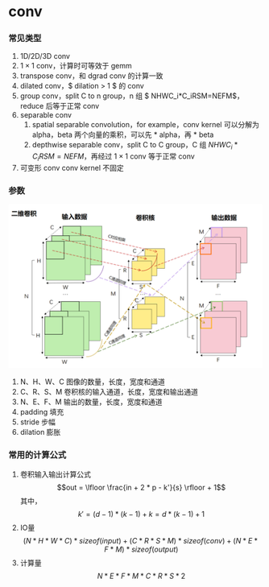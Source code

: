 # conv

### 常见类型

1. 1D/2D/3D conv
2. $1 \times 1$ conv，计算时可等效于 gemm
3. transpose conv，和 dgrad conv 的计算一致
4. dilated conv，$ dilation > 1 $ 的 conv
5. group conv，split C to n group，n 组 $ NHWC_i*C_iRSM=NEFM$，reduce 后等于正常 conv
6. separable conv
   1. spatial separable convolution，for example，conv kernel 可以分解为 alpha，beta 两个向量的乘积，可以先 * alpha，再 * beta
   2. depthwise separable conv，split C to C group，C 组 $NHWC_i*C_iRSM=NEFM$，再经过 $1 \times 1$ conv 等于正常 conv
7. 可变形 conv
   conv kernel 不固定

### 参数

![conv](../img/conv.png)

1. N、H、W、C 图像的数量，长度，宽度和通道
2. C、R、S、M 卷积核的输入通道，长度，宽度和输出通道
3. N、E、F、M 输出的数量，长度，宽度和通道
4. padding 填充
5. stride 步幅
6. dilation 膨胀
   
### 常用的计算公式

1. 卷积输入输出计算公式
$$out = \lfloor \frac{in + 2 * p - k'}{s} \rfloor + 1$$
其中，
$$k' = (d - 1) * (k - 1) + k = d * (k - 1) + 1$$
2. IO量
$$(N * H * W * C)*sizeof(input) + (C * R * S * M)*sizeof(conv) + (N * E * F * M)*sizeof(output)$$
3. 计算量
$$N * E * F * M * C * R * S * 2$$